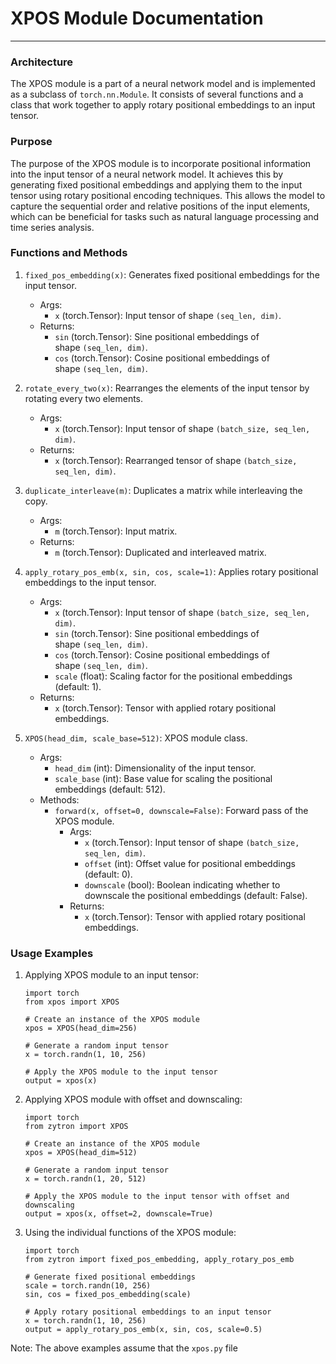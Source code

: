 # XPOS Module Documentation
-------------------------

### Architecture

The XPOS module is a part of a neural network model and is implemented as a subclass of `torch.nn.Module`. It consists of several functions and a class that work together to apply rotary positional embeddings to an input tensor.

### Purpose

The purpose of the XPOS module is to incorporate positional information into the input tensor of a neural network model. It achieves this by generating fixed positional embeddings and applying them to the input tensor using rotary positional encoding techniques. This allows the model to capture the sequential order and relative positions of the input elements, which can be beneficial for tasks such as natural language processing and time series analysis.

### Functions and Methods

1.  `fixed_pos_embedding(x)`: Generates fixed positional embeddings for the input tensor.

    -   Args:
        -   `x` (torch.Tensor): Input tensor of shape `(seq_len, dim)`.
    -   Returns:
        -   `sin` (torch.Tensor): Sine positional embeddings of shape `(seq_len, dim)`.
        -   `cos` (torch.Tensor): Cosine positional embeddings of shape `(seq_len, dim)`.
2.  `rotate_every_two(x)`: Rearranges the elements of the input tensor by rotating every two elements.

    -   Args:
        -   `x` (torch.Tensor): Input tensor of shape `(batch_size, seq_len, dim)`.
    -   Returns:
        -   `x` (torch.Tensor): Rearranged tensor of shape `(batch_size, seq_len, dim)`.
3.  `duplicate_interleave(m)`: Duplicates a matrix while interleaving the copy.

    -   Args:
        -   `m` (torch.Tensor): Input matrix.
    -   Returns:
        -   `m` (torch.Tensor): Duplicated and interleaved matrix.
4.  `apply_rotary_pos_emb(x, sin, cos, scale=1)`: Applies rotary positional embeddings to the input tensor.

    -   Args:
        -   `x` (torch.Tensor): Input tensor of shape `(batch_size, seq_len, dim)`.
        -   `sin` (torch.Tensor): Sine positional embeddings of shape `(seq_len, dim)`.
        -   `cos` (torch.Tensor): Cosine positional embeddings of shape `(seq_len, dim)`.
        -   `scale` (float): Scaling factor for the positional embeddings (default: 1).
    -   Returns:
        -   `x` (torch.Tensor): Tensor with applied rotary positional embeddings.
5.  `XPOS(head_dim, scale_base=512)`: XPOS module class.

    -   Args:
        -   `head_dim` (int): Dimensionality of the input tensor.
        -   `scale_base` (int): Base value for scaling the positional embeddings (default: 512).
    -   Methods:
        -   `forward(x, offset=0, downscale=False)`: Forward pass of the XPOS module.
            -   Args:
                -   `x` (torch.Tensor): Input tensor of shape `(batch_size, seq_len, dim)`.
                -   `offset` (int): Offset value for positional embeddings (default: 0).
                -   `downscale` (bool): Boolean indicating whether to downscale the positional embeddings (default: False).
            -   Returns:
                -   `x` (torch.Tensor): Tensor with applied rotary positional embeddings.

### Usage Examples

1.  Applying XPOS module to an input tensor:

    ```
    import torch
    from xpos import XPOS

    # Create an instance of the XPOS module
    xpos = XPOS(head_dim=256)

    # Generate a random input tensor
    x = torch.randn(1, 10, 256)

    # Apply the XPOS module to the input tensor
    output = xpos(x)
    ```


2.  Applying XPOS module with offset and downscaling:

    ```
    import torch
    from zytron import XPOS

    # Create an instance of the XPOS module
    xpos = XPOS(head_dim=512)

    # Generate a random input tensor
    x = torch.randn(1, 20, 512)

    # Apply the XPOS module to the input tensor with offset and downscaling
    output = xpos(x, offset=2, downscale=True)
    ```
3.  Using the individual functions of the XPOS module:

    ```
    import torch
    from zytron import fixed_pos_embedding, apply_rotary_pos_emb

    # Generate fixed positional embeddings
    scale = torch.randn(10, 256)
    sin, cos = fixed_pos_embedding(scale)

    # Apply rotary positional embeddings to an input tensor
    x = torch.randn(1, 10, 256)
    output = apply_rotary_pos_emb(x, sin, cos, scale=0.5)
    ```

Note: The above examples assume that the `xpos.py` file